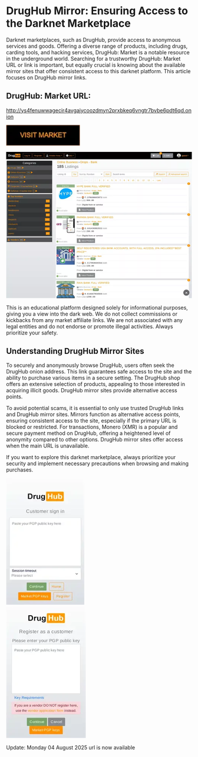 # DrugHub Mirror: Ensuring Access to the Darknet Marketplace

Darknet marketplaces, such as DrugHub, provide access to anonymous services and goods. Offering a diverse range of products, including drugs, carding tools, and hacking services, DrugHub: Market is a notable resource in the underground world. Searching for a trustworthy DrugHub: Market URL or link is important, but equally crucial is knowing about the available mirror sites that offer consistent access to this darknet platform. This article focuses on DrugHub mirror links.

## DrugHub: Market URL:

http://ys4fenuwwagecir4avgajycoozdmyn2prxbkeq6vngtr7bvbe6pdt6qd.onion

[<img src="/vendor/fix.webp" width="200">](http://ys4fenuwwagecir4avgajycoozdmyn2prxbkeq6vngtr7bvbe6pdt6qd.onion)


<a href="http://ys4fenuwwagecir4avgajycoozdmyn2prxbkeq6vngtr7bvbe6pdt6qd.onion"><img src="/vendor/basic.webp" alt="image" style="max-width: 100%;"><a>

This is an educational platform designed solely for informational purposes, giving you a view into the dark web. We do not collect commissions or kickbacks from any market affiliate links. We are not associated with any legal entities and do not endorse or promote illegal activities. Always prioritize your safety.

## Understanding DrugHub Mirror Sites

To securely and anonymously browse DrugHub, users often seek the DrugHub onion address. This link guarantees safe access to the site and the ability to purchase various items in a secure setting. The DrugHub shop offers an extensive selection of products, appealing to those interested in acquiring illicit goods. DrugHub mirror sites provide alternative access points.

To avoid potential scams, it is essential to only use trusted DrugHub links and DrugHub mirror sites. Mirrors function as alternative access points, ensuring consistent access to the site, especially if the primary URL is blocked or restricted. For transactions, Monero (XMR) is a popular and secure payment method on DrugHub, offering a heightened level of anonymity compared to other options. DrugHub mirror sites offer access when the main URL is unavailable.

If you want to explore this darknet marketplace, always prioritize your security and implement necessary precautions when browsing and making purchases.


<a href="http://ys4fenuwwagecir4avgajycoozdmyn2prxbkeq6vngtr7bvbe6pdt6qd.onion"><img src="/vendor/status.webp" alt="image" style="max-width: 100%;"><a>  
<a href="http://ys4fenuwwagecir4avgajycoozdmyn2prxbkeq6vngtr7bvbe6pdt6qd.onion"><img src="/vendor/form.webp" alt="image" style="max-width: 100%;"><a>







Update:  Monday 04 August 2025 url is now available